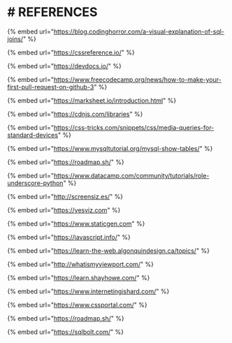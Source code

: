 # \# REFERENCES

{% embed url="https://blog.codinghorror.com/a-visual-explanation-of-sql-joins/" %}

{% embed url="https://cssreference.io/" %}

{% embed url="https://devdocs.io/" %}

{% embed url="https://www.freecodecamp.org/news/how-to-make-your-first-pull-request-on-github-3" %}

{% embed url="https://marksheet.io/introduction.html" %}

{% embed url="https://cdnjs.com/libraries" %}

{% embed url="https://css-tricks.com/snippets/css/media-queries-for-standard-devices" %}

{% embed url="https://www.mysqltutorial.org/mysql-show-tables/" %}

{% embed url="https://roadmap.sh/" %}

{% embed url="https://www.datacamp.com/community/tutorials/role-underscore-python" %}

{% embed url="http://screensiz.es/" %}

{% embed url="https://yesviz.com" %}

{% embed url="https://www.staticgen.com" %}

{% embed url="https://javascript.info/" %}

{% embed url="https://learn-the-web.algonquindesign.ca/topics/" %}

{% embed url="http://whatismyviewport.com/" %}

{% embed url="https://learn.shayhowe.com/" %}

{% embed url="https://www.internetingishard.com/" %}

{% embed url="https://www.cssportal.com/" %}

{% embed url="https://roadmap.sh/" %}

{% embed url="https://sqlbolt.com/" %}
